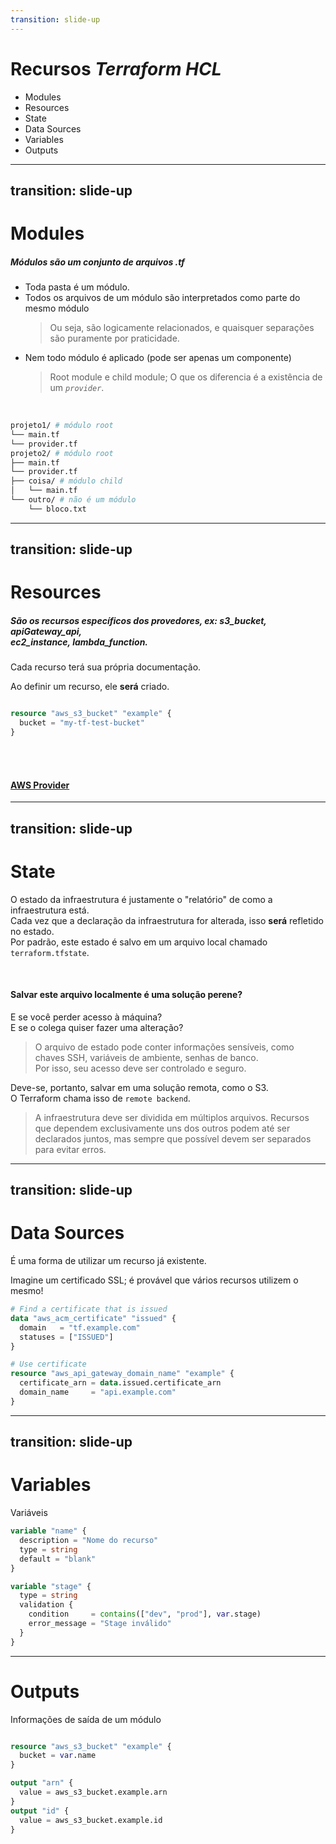 ```yaml
---
transition: slide-up
---
```


# Recursos _Terraform HCL_

<Logo />

- Modules
- Resources
- State
- Data Sources
- Variables
- Outputs

---
transition: slide-up
---

# Modules

<Logo />

##### Módulos são um conjunto de arquivos .tf

- Toda pasta é um módulo.
- Todos os arquivos de um módulo são interpretados como parte do mesmo módulo
    > Ou seja, são logicamente relacionados, e quaisquer separações são puramente por praticidade.
- Nem todo módulo é aplicado (pode ser apenas um componente)
    > Root module e child module;
    > O que os diferencia é a existência de um _`provider`_.

<br/>

```sh
projeto1/ # módulo root
└── main.tf
└── provider.tf
projeto2/ # módulo root
├── main.tf
└── provider.tf
├── coisa/ # módulo child
│   └── main.tf
└── outro/ # não é um módulo
    └── bloco.txt
```

<!--
Módulos child podem estar em qualquer lugar! Como repositórios ou outras pastas.
-->

---
transition: slide-up
---

# Resources

<Logo />

##### São os recursos específicos dos provedores, ex: s3_bucket, apiGateway_api,<br> ec2_instance, lambda_function.

Cada recurso terá sua própria documentação.

Ao definir um recurso, ele **será** criado.

```tf

resource "aws_s3_bucket" "example" {
  bucket = "my-tf-test-bucket"
}

```

<br/>
<br/>

#### [AWS Provider](https://registry.terraform.io/providers/hashicorp/aws/latest/docs)

<!--
São um produto de um provedor.
-->

---
transition: slide-up
---

# State

<Logo />

O estado da infraestrutura é justamente o "relatório" de como a infraestrutura está.<br>Cada vez que a declaração da infraestrutura for alterada, isso **será** refletido no estado.<br>Por padrão, este estado é salvo em um arquivo local chamado `terraform.tfstate`.

</br>

<v-click>

#### Salvar este arquivo localmente é uma solução <span v-mark.underline.orange="1" style="color:var(--tertiary)">perene?</span>

</v-click>

<v-click>

E se você perder acesso à máquina?<br>E se o colega quiser fazer uma alteração?

</v-click>

<v-click>

> O arquivo de estado pode conter informações sensíveis, como chaves SSH, variáveis de ambiente, senhas de banco.<br>Por isso, seu acesso deve ser controlado e seguro.

Deve-se, portanto, salvar em uma solução remota, como o S3.<br>O Terraform chama isso de `remote backend`.

> A infraestrutura deve ser dividida em múltiplos arquivos. Recursos que dependem exclusivamente uns dos outros podem até ser declarados juntos, mas sempre que possível devem ser separados para evitar erros.

</v-click>

<!--
por ser sensível normalmente não se versiona o state
-->

---
transition: slide-up
---

# Data Sources

<Logo />

É uma forma de utilizar um recurso já existente.

Imagine um certificado SSL; é provável que vários recursos utilizem o mesmo!

```tf
# Find a certificate that is issued
data "aws_acm_certificate" "issued" {
  domain   = "tf.example.com"
  statuses = ["ISSUED"]
}

# Use certificate
resource "aws_api_gateway_domain_name" "example" {
  certificate_arn = data.issued.certificate_arn
  domain_name     = "api.example.com"
}
```

---
transition: slide-up
---

# Variables

<Logo />

Variáveis

```tf
variable "name" {
  description = "Nome do recurso"
  type = string
  default = "blank"
}

variable "stage" {
  type = string
  validation {
    condition     = contains(["dev", "prod"], var.stage)
    error_message = "Stage inválido"
  }
}

```

---

# Outputs

<Logo />

Informações de saída de um módulo

```tf

resource "aws_s3_bucket" "example" {
  bucket = var.name
}

output "arn" {
  value = aws_s3_bucket.example.arn
}
output "id" {
  value = aws_s3_bucket.example.id
}

```
